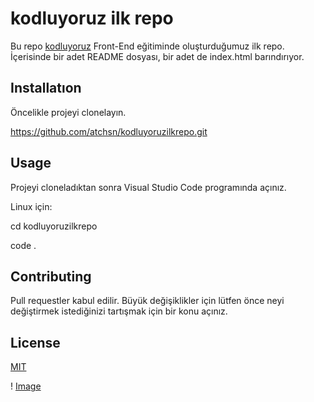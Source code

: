 # kodluyoruz ilk repo

Bu repo [kodluyoruz](kodluyoruz.org) Front-End eğitiminde oluşturduğumuz ilk repo. İçerisinde bir adet README dosyası, bir adet de index.html barındırıyor.

## Installatıon

Öncelikle projeyi clonelayın. 

https://github.com/atchsn/kodluyoruzilkrepo.git

## Usage

Projeyi cloneladıktan sonra Visual Studio Code programında açınız. 

Linux için:


cd kodluyoruzilkrepo

code .

## Contributing

Pull requestler kabul edilir. Büyük değişiklikler için lütfen önce neyi değiştirmek istediğinizi tartışmak için bir konu açınız.

## License

[MIT](MIT)

! [Image](markdown.png)